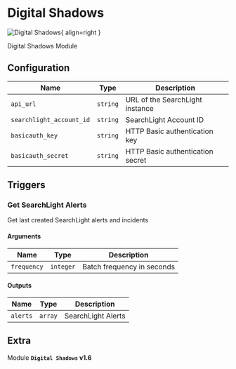 # Digital Shadows

![Digital Shadows](/assets/playbooks/library/digital-shadows.png){ align=right }

Digital Shadows Module

## Configuration

| Name      |  Type   |  Description  |
| --------- | ------- | --------------------------- |
| `api_url` | `string` | URL of the SearchLight instance |
| `searchlight_account_id` | `string` | SearchLight Account ID |
| `basicauth_key` | `string` | HTTP Basic authentication key |
| `basicauth_secret` | `string` | HTTP Basic authentication secret |

## Triggers

### Get SearchLight Alerts

Get last created SearchLight alerts and incidents

#### Arguments

| Name      |  Type   |  Description  |
| --------- | ------- | --------------------------- |
| `frequency` | `integer` | Batch frequency in seconds |


#### Outputs

| Name      |  Type   |  Description  |
| --------- | ------- | --------------------------- |
| `alerts` | `array` | SearchLight Alerts |


## Extra

Module **`Digital Shadows` v1.6**